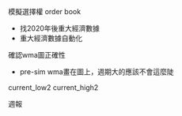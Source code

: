 模擬選擇權
order book

* 找2020年後重大經濟數據
* 重大經濟數據自動化

確認wma圖正確性
* pre-sim wma畫在圖上，週期大的應該不會這麼陡


current_low2
current_high2


週報
